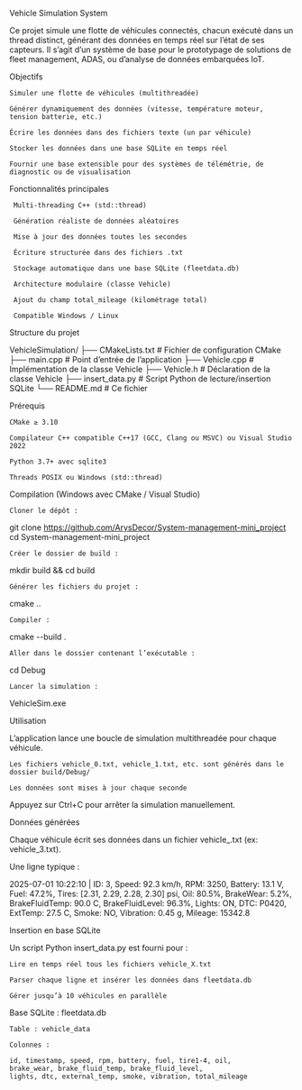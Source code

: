  Vehicle Simulation System

Ce projet simule une flotte de véhicules connectés, chacun exécuté dans un thread distinct, générant des données en temps réel sur l’état de ses capteurs. Il s’agit d’un système de base pour le prototypage de solutions de fleet management, ADAS, ou d’analyse de données embarquées IoT.

 Objectifs

    Simuler une flotte de véhicules (multithreadée)

    Générer dynamiquement des données (vitesse, température moteur, tension batterie, etc.)

    Écrire les données dans des fichiers texte (un par véhicule)

    Stocker les données dans une base SQLite en temps réel

    Fournir une base extensible pour des systèmes de télémétrie, de diagnostic ou de visualisation

 Fonctionnalités principales

     Multi-threading C++ (std::thread)

     Génération réaliste de données aléatoires

     Mise à jour des données toutes les secondes

     Écriture structurée dans des fichiers .txt

     Stockage automatique dans une base SQLite (fleetdata.db)

     Architecture modulaire (classe Vehicle)

     Ajout du champ total_mileage (kilométrage total)

     Compatible Windows / Linux

 Structure du projet

VehicleSimulation/
├── CMakeLists.txt # Fichier de configuration CMake
├── main.cpp # Point d’entrée de l’application
├── Vehicle.cpp # Implémentation de la classe Vehicle
├── Vehicle.h # Déclaration de la classe Vehicle
├── insert_data.py # Script Python de lecture/insertion SQLite
└── README.md # Ce fichier

 Prérequis

    CMake ≥ 3.10

    Compilateur C++ compatible C++17 (GCC, Clang ou MSVC) ou Visual Studio 2022

    Python 3.7+ avec sqlite3

    Threads POSIX ou Windows (std::thread)

 Compilation (Windows avec CMake / Visual Studio)

    Cloner le dépôt :

git clone https://github.com/ArysDecor/System-management-mini_project
cd System-management-mini_project

    Créer le dossier de build :

mkdir build && cd build

    Générer les fichiers du projet :

cmake ..

    Compiler :

cmake --build .

    Aller dans le dossier contenant l’exécutable :

cd Debug

    Lancer la simulation :

VehicleSim.exe

 Utilisation

L’application lance une boucle de simulation multithreadée pour chaque véhicule.

    Les fichiers vehicle_0.txt, vehicle_1.txt, etc. sont générés dans le dossier build/Debug/

    Les données sont mises à jour chaque seconde

Appuyez sur Ctrl+C pour arrêter la simulation manuellement.

 Données générées

Chaque véhicule écrit ses données dans un fichier vehicle_<ID>.txt (ex: vehicle_3.txt).

Une ligne typique :

2025-07-01 10:22:10 | ID: 3, Speed: 92.3 km/h, RPM: 3250, Battery: 13.1 V, Fuel: 47.2%, Tires: [2.31, 2.29, 2.28, 2.30] psi, Oil: 80.5%, BrakeWear: 5.2%, BrakeFluidTemp: 90.0 C, BrakeFluidLevel: 96.3%, Lights: ON, DTC: P0420, ExtTemp: 27.5 C, Smoke: NO, Vibration: 0.45 g, Mileage: 15342.8

 Insertion en base SQLite

Un script Python insert_data.py est fourni pour :

    Lire en temps réel tous les fichiers vehicle_X.txt

    Parser chaque ligne et insérer les données dans fleetdata.db

    Gérer jusqu’à 10 véhicules en parallèle

 Base SQLite : fleetdata.db

    Table : vehicle_data

    Colonnes :

    id, timestamp, speed, rpm, battery, fuel, tire1-4, oil,
    brake_wear, brake_fluid_temp, brake_fluid_level,
    lights, dtc, external_temp, smoke, vibration, total_mileage



